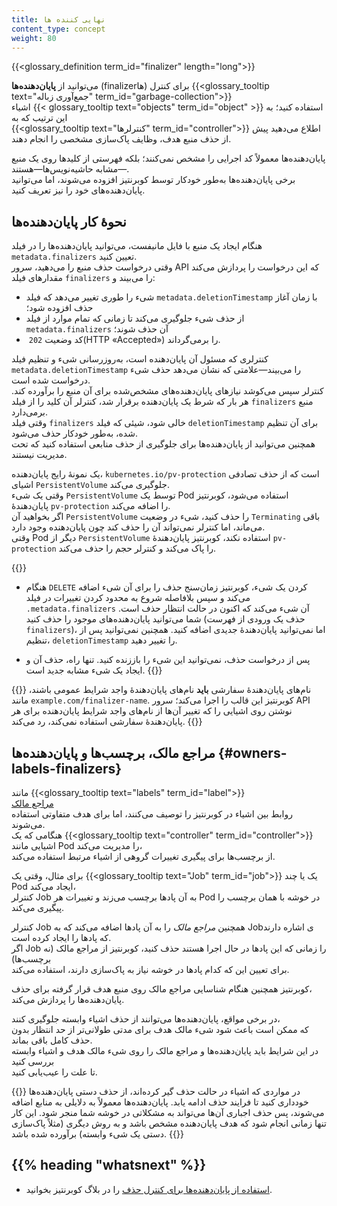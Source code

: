 ```yaml
---
title: نهایی کننده ها
content_type: concept
weight: 80
---
```


<!-- overview -->

{{<glossary_definition term_id="finalizer" length="long">}}

می‌توانید از **پایان‌دهنده‌ها** (finalizerها) برای کنترل {{<glossary_tooltip text="جمع‌آوری زباله" term_id="garbage-collection">}}  
اشیاء {{< glossary_tooltip text="objects" term_id="object" >}} استفاده کنید؛ به این ترتیب که به  
{{<glossary_tooltip text="کنترلرها" term_id="controller">}}‌ اطلاع می‌دهید پیش از حذف منبع هدف، وظایف پاک‌سازی مشخصی را انجام دهند.

پایان‌دهنده‌ها معمولاً کد اجرایی را مشخص نمی‌کنند؛ بلکه فهرستی از کلیدها روی یک منبع—مشابه حاشیه‌نویس‌ها—هستند.  
برخی پایان‌دهنده‌ها به‌طور خودکار توسط کوبرنتیز افزوده می‌شوند، اما می‌توانید پایان‌دهنده‌های خود را نیز تعریف کنید.

## نحوهٔ کار پایان‌دهنده‌ها

هنگام ایجاد یک منبع با فایل مانیفست، می‌توانید پایان‌دهنده‌ها را در فیلد `metadata.finalizers` تعیین کنید.  
وقتی درخواست حذف منبع را می‌دهید، سرور API که این درخواست را پردازش می‌کند مقدارهای فیلد `finalizers` را می‌بیند و:

* شیء را طوری تغییر می‌دهد که فیلد `metadata.deletionTimestamp` با زمان آغاز حذف افزوده شود؛
* از حذف شیء جلوگیری می‌کند تا زمانی که تمام موارد از فیلد `metadata.finalizers` آن حذف شوند؛
* کد وضعیت `202` ‏(HTTP «Accepted») را برمی‌گرداند.

کنترلری که مسئول آن پایان‌دهنده است، به‌روزرسانی شیء و تنظیم فیلد `metadata.deletionTimestamp` را می‌بیند—علامتی که نشان می‌دهد حذف شیء درخواست شده است.  
کنترلر سپس می‌کوشد نیازهای پایان‌دهنده‌های مشخص‌شده برای آن منبع را برآورده کند. هر بار که شرط یک پایان‌دهنده برقرار شد، کنترلر آن کلید را از فیلد `finalizers` منبع برمی‌دارد.  
وقتی فیلد `finalizers` خالی شود، شیئی که فیلد `deletionTimestamp` برای آن تنظیم شده، به‌طور خودکار حذف می‌شود.  
همچنین می‌توانید از پایان‌دهنده‌ها برای جلوگیری از حذف منابعی استفاده کنید که تحت مدیریت نیستند.

یک نمونهٔ رایج پایان‌دهنده، `kubernetes.io/pv-protection` است که از حذف تصادفی اشیای `PersistentVolume` جلوگیری می‌کند.  
وقتی یک شیء `PersistentVolume` توسط یک Pod استفاده می‌شود، کوبرنتیز پایان‌دهندهٔ `pv-protection` را اضافه می‌کند.  
اگر بخواهید آن `PersistentVolume` را حذف کنید، شیء در وضعیت `Terminating` باقی می‌ماند، اما کنترلر نمی‌تواند آن را حذف کند چون پایان‌دهنده وجود دارد.  
وقتی Pod دیگر از `PersistentVolume` استفاده نکند، کوبرنتیز پایان‌دهندهٔ `pv-protection` را پاک می‌کند و کنترلر حجم را حذف می‌کند.

{{<note>}}
* هنگام `DELETE` کردن یک شیء، کوبرنتیز زمان‌سنج حذف را برای آن شیء اضافه می‌کند و سپس بلافاصله شروع به محدود کردن تغییرات در فیلد `.metadata.finalizers` آن شیء می‌کند که اکنون در حالت انتظار حذف است. شما می‌توانید پایان‌دهنده‌های موجود را حذف کنید (حذف یک ورودی از فهرست `finalizers`)، اما نمی‌توانید پایان‌دهندهٔ جدیدی اضافه کنید. همچنین نمی‌توانید پس از تنظیم، `deletionTimestamp` را تغییر دهید.

* پس از درخواست حذف، نمی‌توانید این شیء را باززنده کنید. تنها راه، حذف آن و ایجاد یک شیء مشابه جدید است.
{{</note>}}

{{<note>}}
نام‌های پایان‌دهندهٔ سفارشی **باید** نام‌های پایان‌دهندهٔ واجد شرایط عمومی باشند، مانند `example.com/finalizer-name`. کوبرنتیز این قالب را اجرا می‌کند؛ سرور API نوشتن روی اشیایی را که تغییر آن‌ها از نام‌های واجد شرایط پایان‌دهنده برای هر پایان‌دهندهٔ سفارشی استفاده نمی‌کند، رد می‌کند.
{{</note>}}

## مراجع مالک، برچسب‌ها و پایان‌دهنده‌ها {#owners-labels-finalizers}

مانند {{<glossary_tooltip text="labels" term_id="label">}}  
[مراجع مالک](/docs/concepts/overview/working-with-objects/owners-dependents/)  
روابط بین اشیاء در کوبرنتیز را توصیف می‌کنند، اما برای هدف متفاوتی استفاده می‌شوند.  
هنگامی که یک {{<glossary_tooltip text="controller" term_id="controller">}} اشیایی مانند Pod را مدیریت می‌کند،  
از برچسب‌ها برای پیگیری تغییرات گروهی از اشیاء مرتبط استفاده می‌کند.  

برای مثال، وقتی یک {{<glossary_tooltip text="Job" term_id="job">}} یک یا چند Pod ایجاد می‌کند،  
کنترلر Job به آن پادها برچسب می‌زند و تغییرات هر Pod در خوشه با همان برچسب را پیگیری می‌کند.

کنترلر Job همچنین *مراجع مالک* را به آن پادها اضافه می‌کند که به Jobی اشاره دارند  
که پادها را ایجاد کرده است.  
اگر Job را زمانی که این پادها در حال اجرا هستند حذف کنید، کوبرنتیز از مراجع مالک (نه برچسب‌ها)  
برای تعیین این که کدام پادها در خوشه نیاز به پاک‌سازی دارند، استفاده می‌کند.

کوبرنتیز همچنین هنگام شناسایی مراجع مالک روی منبع هدف قرار گرفته برای حذف،  
پایان‌دهنده‌ها را پردازش می‌کند.

در برخی مواقع، پایان‌دهنده‌ها می‌توانند از حذف اشیاء وابسته جلوگیری کنند،  
که ممکن است باعث شود شیء مالک هدف برای مدتی طولانی‌تر از حد انتظار بدون حذف کامل باقی بماند.  
در این شرایط باید پایان‌دهنده‌ها و مراجع مالک را روی شیء مالک هدف و اشیاء وابسته بررسی کنید  
تا علت را عیب‌یابی کنید.

{{<note>}}
در مواردی که اشیاء در حالت حذف گیر کرده‌اند، از حذف دستی پایان‌دهنده‌ها خودداری کنید تا فرایند حذف ادامه یابد. پایان‌دهنده‌ها معمولاً به دلایلی به منابع اضافه می‌شوند، پس حذف اجباری آن‌ها می‌تواند به مشکلاتی در خوشه شما منجر شود. این کار تنها زمانی انجام شود که هدف پایان‌دهنده مشخص باشد و به روش دیگری (مثلاً پاک‌سازی دستی یک شیء وابسته) برآورده شده باشد.
{{</note>}}

## {{% heading "whatsnext" %}}

* [استفاده از پایان‌دهنده‌ها برای کنترل حذف](/blog/2021/05/14/using-finalizers-to-control-deletion/) را در بلاگ کوبرنتیز بخوانید.
